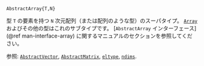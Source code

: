 ```
AbstractArray{T,N}
```

型 `T` の要素を持つ `N` 次元配列（または配列のような型）のスーパタイプ。 [`Array`](@ref) およびその他の型はこれのサブタイプです。 [`AbstractArray` インターフェース](@ref man-interface-array) に関するマニュアルのセクションを参照してください。

参照: [`AbstractVector`](@ref), [`AbstractMatrix`](@ref), [`eltype`](@ref), [`ndims`](@ref).
